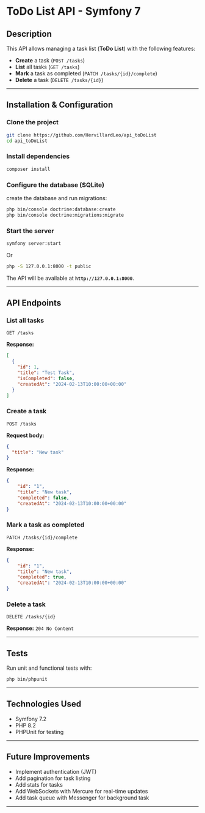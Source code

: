 # ToDo List API - Symfony 7

## Description
This API allows managing a task list (**ToDo List**) with the following features:
- **Create** a task (`POST /tasks`)
- **List** all tasks (`GET /tasks`)
- **Mark** a task as completed (`PATCH /tasks/{id}/complete`)
- **Delete** a task (`DELETE /tasks/{id}`)

---

## Installation & Configuration

### **Clone the project**
```sh
git clone https://github.com/HervillardLeo/api_toDoList
cd api_toDoList
```

### **Install dependencies**
```sh
composer install
```

### **Configure the database (SQLite)**

create the database and run migrations:
```sh
php bin/console doctrine:database:create
php bin/console doctrine:migrations:migrate
```

### **Start the server**
```sh
symfony server:start
```
Or 

```sh
php -S 127.0.0.1:8000 -t public
```

The API will be available at **`http://127.0.0.1:8000`**.

---

##  **API Endpoints**

###  **List all tasks**
```
GET /tasks
```
**Response:**
```json
[
  {
    "id": 1,
    "title": "Test Task",
    "isCompleted": false,
    "createdAt": "2024-02-13T10:00:00+00:00"
  }
]
```

### **Create a task**
```
POST /tasks
```
**Request body:**
```json
{
  "title": "New task"
}
```
**Response:**
```json 
{
    "id": "1",
    "title": "New task",
    "completed": false,
    "createdAt": "2024-02-13T10:00:00+00:00"
}
```
###  **Mark a task as completed**
```
PATCH /tasks/{id}/complete
```
**Response:**
```json 
{
    "id": "1",
    "title": "New task",
    "completed": true,
    "createdAt": "2024-02-13T10:00:00+00:00"
}
```

### **Delete a task**
```
DELETE /tasks/{id}
```
**Response:** `204 No Content`

---

## **Tests**
Run unit and functional tests with:
```sh
php bin/phpunit
```

---

## **Technologies Used**
- Symfony 7.2
- PHP 8.2
- PHPUnit for testing

---

## **Future Improvements**
- Implement authentication (JWT)
- Add pagination for task listing
- Add stats for tasks 
- Add WebSockets with Mercure for real-time updates
- Add task queue with Messenger for background task

---


